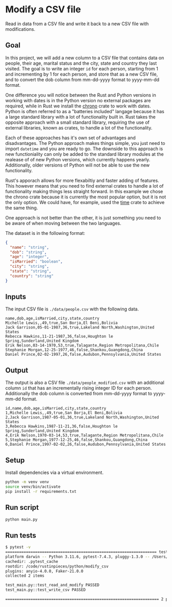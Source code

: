 # Modify a CSV file

Read in data from a CSV file and write it back to a new CSV file with modifications.

## Goal

In this project, we will add a new column to a CSV file that contains data on people, their age,
marital status and the city, state and country they last visited. The goal is to write an integer
`id` for each person, starting from 1 and incrementing by 1 for each person, and store that as a new CSV file,
and to convert the dob column from mm-dd-yyyy format to yyyy-mm-dd format.

One difference you will notice between the Rust and Python versions in working with dates is in the
Python version no external packages are required, while in Rust we install the
[chrono](https://github.com/chronotope/chrono) crate to work with dates. Python is often referred to
as a "batteries included" langage because it has a large standard library with a lot of functionality
built in. Rust takes the opposite approach with a small standard library, requiring the use of
external libraries, known as crates, to handle a lot of the functionality.

Each of these approaches has it's own set of advantages and disadvantages. The Python approach makes
things simple, you just need to import `datetime` and you are ready to go. The downside to this
approach is new functioniality can only be added to the standard library modules at the realease of
of new Python versions, which currently happens yearly. Additionally, older versions of Python will
not be able to use the new functionality.

Rust's apporach allows for more flexabiltiy and faster adding of features. This however means that
you need to find external crates to handle a lot of functionality making things less straight forward.
In this example we chose the chrono crate because it is currently the most popular option, but it
is not the only option. We could have, for example, used the [time](https://github.com/time-rs/time)
crate to achieve the same thing.

One approach is not better than the other, it is just something you need to be aware of when moving
between the two languages.

The dataset is in the following format:

```json
{
  "name": "string",
  "dob": "string",
  "age": "integer",
  "isMarried": "boolean",
  "city": "string",
  "state": "string",
  "country": "string"
}
```

## Inputs

The input CSV file is `./data/people.csv` with the following data.

```csv
name,dob,age,isMarried,city,state,country
Michelle Lewis,,49,true,San Borja,El Beni,Bolivia
Jack Garrison,05-01-1987,36,true,Lakeland North,Washington,United States
Rebecca Hawkins,11-21-1987,36,false,Houghton le Spring,Sunderland,United Kingdom
Erik Nelson,03-14-1970,53,true,Talagante,Region Metropolitana,Chile
Stephanie Morgan,12-25-1977,46,false,Shankou,Guangdong,China
Daniel Prince,02-02-1997,26,false,Audubon,Pennsylvania,United States
```

## Output

The output is also a CSV file `./data/people_modified.csv` with an additional column `id` that has an incrementally rising integer ID for each person.
Additionally the dob column is converted from mm-dd-yyyy format to yyyy-mm-dd format.

```csv
id,name,dob,age,isMarried,city,state,country
1,Michelle Lewis,,49,true,San Borja,El Beni,Bolivia
2,Jack Garrison,1987-05-01,36,true,Lakeland North,Washington,United States
3,Rebecca Hawkins,1987-11-21,36,false,Houghton le Spring,Sunderland,United Kingdom
4,Erik Nelson,1970-03-14,53,true,Talagante,Region Metropolitana,Chile
5,Stephanie Morgan,1977-12-25,46,false,Shankou,Guangdong,China
6,Daniel Prince,1997-02-02,26,false,Audubon,Pennsylvania,United States
```

## Setup

Install dependencies via a virtual environment.

```bash
python -m venv venv
source venv/bin/activate
pip install -r requirements.txt
```

## Run script

```bash
python main.py
```

## Run tests

```bash
$ pytest -v
================================================================== test session starts ===================================================================
platform darwin -- Python 3.11.6, pytest-7.4.3, pluggy-1.3.0 -- /Users/prrao/.pyenv/versions/3.11.6/bin/python3.11
cachedir: .pytest_cache
rootdir: /code/rustinpieces/python/modify_csv
plugins: anyio-4.0.0, Faker-21.0.0
collected 2 items

test_main.py::test_read_and_modify PASSED                                                                                                          [ 50%]
test_main.py::test_write_csv PASSED                                                                                                                [100%]

=================================================================== 2 passed in 0.02s ====================================================================
```
